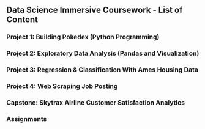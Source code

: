 ## Data Science Immersive Coursework - List of Content

###  Project 1:  Building Pokedex (Python Programming)
###  Project 2:  Exploratory Data Analysis (Pandas and Visualization)
###  Project 3:  Regression & Classification With Ames Housing Data
###  Project 4:  Web Scraping Job Posting
###  Capstone: Skytrax Airline Customer Satisfaction Analytics
### Assignments
